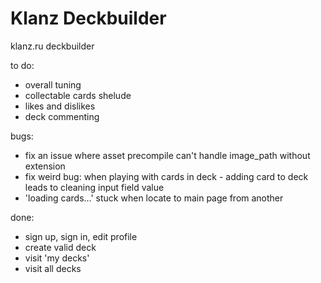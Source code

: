 # Klanz Deckbuilder

klanz.ru deckbuilder

to do:
* overall tuning
* collectable cards shelude
* likes and dislikes
* deck commenting

bugs:
* fix an issue where asset precompile can't handle image_path without extension
* fix weird bug: when playing with cards in deck - adding card to deck leads to cleaning input field value
* 'loading cards...' stuck when locate to main page from another

done:
* sign up, sign in, edit profile
* create valid deck
* visit 'my decks'
* visit all decks
